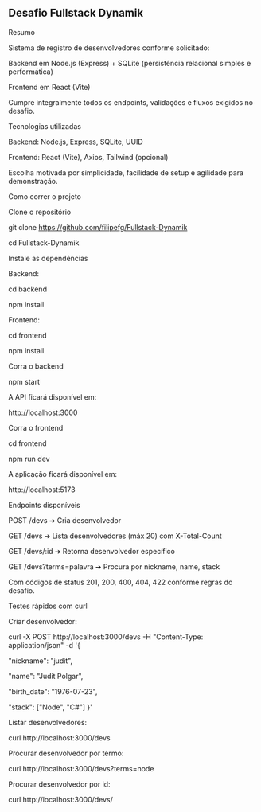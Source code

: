 ## Desafio Fullstack Dynamik

Resumo

Sistema de registro de desenvolvedores conforme solicitado:

Backend em Node.js (Express) + SQLite (persistência relacional simples e performática)

Frontend em React (Vite)

Cumpre integralmente todos os endpoints, validações e fluxos exigidos no desafio.

Tecnologias utilizadas

Backend: Node.js, Express, SQLite, UUID

Frontend: React (Vite), Axios, Tailwind (opcional)

Escolha motivada por simplicidade, facilidade de setup e agilidade para demonstração.

Como correr o projeto

Clone o repositório

git clone https://github.com/filipefg/Fullstack-Dynamik

cd Fullstack-Dynamik

Instale as dependências

Backend:

cd backend

npm install

Frontend:

cd frontend

npm install

Corra o backend

npm start

A API ficará disponível em:

http://localhost:3000

Corra o frontend

cd frontend

npm run dev

A aplicação ficará disponível em:

http://localhost:5173

Endpoints disponíveis

POST /devs ➔ Cria desenvolvedor

GET /devs ➔ Lista desenvolvedores (máx 20) com X-Total-Count

GET /devs/:id ➔ Retorna desenvolvedor específico

GET /devs?terms=palavra ➔ Procura por nickname, name, stack

Com códigos de status 201, 200, 400, 404, 422 conforme regras do desafio.

Testes rápidos com curl

Criar desenvolvedor:

curl -X POST http://localhost:3000/devs -H "Content-Type: application/json" -d '{
  
  "nickname": "judit",
  
  "name": "Judit Polgar",
  
  "birth_date": "1976-07-23",
  
  "stack": ["Node", "C#"]
}'

Listar desenvolvedores:

curl http://localhost:3000/devs

Procurar desenvolvedor por termo:

curl http://localhost:3000/devs?terms=node

Procurar desenvolvedor por id:

curl http://localhost:3000/devs/<id>